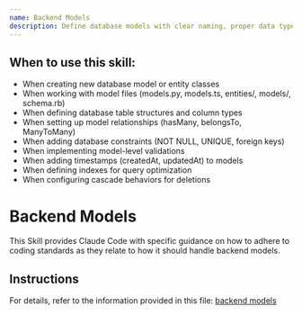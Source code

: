 ```yaml
---
name: Backend Models
description: Define database models with clear naming, proper data types, timestamps, constraints, and relationships following ORM conventions. Use this skill when creating or modifying database model definitions, entity classes, or schema definitions. When defining table structures, relationships, validations, and indexes. When working with ORM model files (models.py, models.ts, entities/, schema.rb) or database entity definitions. When implementing data integrity rules, foreign key relationships, and cascade behaviors.
---
```


## When to use this skill:

- When creating new database model or entity classes
- When working with model files (models.py, models.ts, entities/, models/, schema.rb)
- When defining database table structures and column types
- When setting up model relationships (hasMany, belongsTo, ManyToMany)
- When adding database constraints (NOT NULL, UNIQUE, foreign keys)
- When implementing model-level validations
- When adding timestamps (createdAt, updatedAt) to models
- When defining indexes for query optimization
- When configuring cascade behaviors for deletions

# Backend Models

This Skill provides Claude Code with specific guidance on how to adhere to coding standards as they relate to how it should handle backend models.

## Instructions

For details, refer to the information provided in this file:
[backend models](../../../agent-os/standards/backend/models.md)
